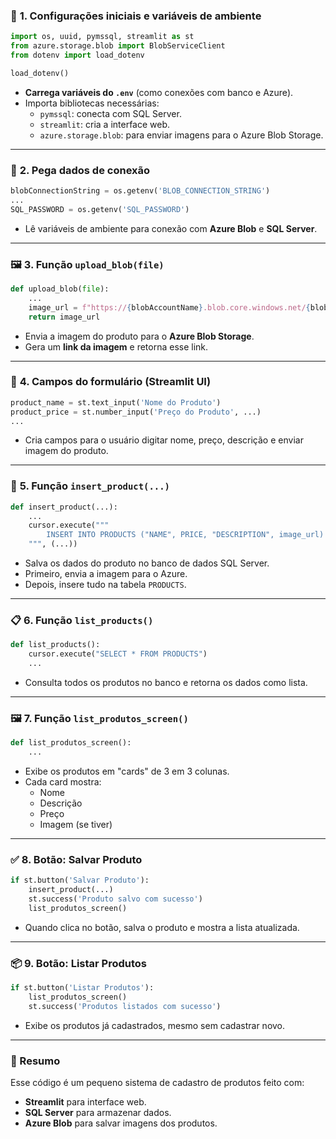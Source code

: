### 🔧 **1. Configurações iniciais e variáveis de ambiente**

```python
import os, uuid, pymssql, streamlit as st
from azure.storage.blob import BlobServiceClient
from dotenv import load_dotenv

load_dotenv()
```

- **Carrega variáveis do `.env`** (como conexões com banco e Azure).
- Importa bibliotecas necessárias:
  - `pymssql`: conecta com SQL Server.
  - `streamlit`: cria a interface web.
  - `azure.storage.blob`: para enviar imagens para o Azure Blob Storage.

---

### 🔐 **2. Pega dados de conexão**

```python
blobConnectionString = os.getenv('BLOB_CONNECTION_STRING')
...
SQL_PASSWORD = os.getenv('SQL_PASSWORD')
```

- Lê variáveis de ambiente para conexão com **Azure Blob** e **SQL Server**.

---

### 🖼️ **3. Função `upload_blob(file)`**

```python
def upload_blob(file):
    ...
    image_url = f"https://{blobAccountName}.blob.core.windows.net/{blobContainerName}/{blob_name}"
    return image_url
```

- Envia a imagem do produto para o **Azure Blob Storage**.
- Gera um **link da imagem** e retorna esse link.

---

### 📝 **4. Campos do formulário (Streamlit UI)**

```python
product_name = st.text_input('Nome do Produto')
product_price = st.number_input('Preço do Produto', ...)
...
```

- Cria campos para o usuário digitar nome, preço, descrição e enviar imagem do produto.

---

### 💾 **5. Função `insert_product(...)`**

```python
def insert_product(...):
    ...
    cursor.execute("""
        INSERT INTO PRODUCTS ("NAME", PRICE, "DESCRIPTION", image_url)
    """, (...))
```

- Salva os dados do produto no banco de dados SQL Server.
- Primeiro, envia a imagem para o Azure.
- Depois, insere tudo na tabela `PRODUCTS`.

---

### 📋 **6. Função `list_products()`**

```python
def list_products():
    cursor.execute("SELECT * FROM PRODUCTS")
    ...
```

- Consulta todos os produtos no banco e retorna os dados como lista.

---

### 🖼️ **7. Função `list_produtos_screen()`**

```python
def list_produtos_screen():
    ...
```

- Exibe os produtos em "cards" de 3 em 3 colunas.
- Cada card mostra:
  - Nome
  - Descrição
  - Preço
  - Imagem (se tiver)

---

### ✅ **8. Botão: Salvar Produto**

```python
if st.button('Salvar Produto'):
    insert_product(...)
    st.success('Produto salvo com sucesso')
    list_produtos_screen()
```

- Quando clica no botão, salva o produto e mostra a lista atualizada.

---

### 📦 **9. Botão: Listar Produtos**

```python
if st.button('Listar Produtos'):
    list_produtos_screen()
    st.success('Produtos listados com sucesso')
```

- Exibe os produtos já cadastrados, mesmo sem cadastrar novo.

---

### 🧠 Resumo

Esse código é um pequeno sistema de cadastro de produtos feito com:

- **Streamlit** para interface web.
- **SQL Server** para armazenar dados.
- **Azure Blob** para salvar imagens dos produtos.